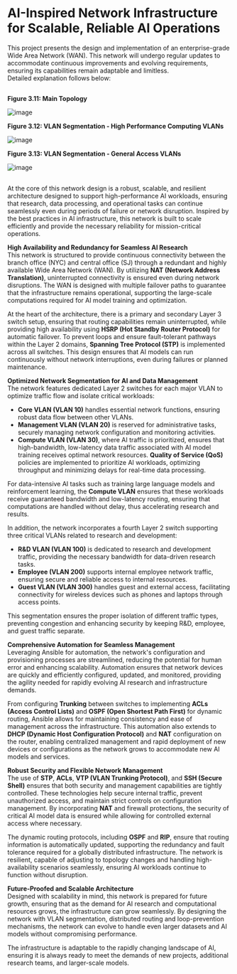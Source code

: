 # **AI-Inspired Network Infrastructure for Scalable, Reliable AI Operations**
This project presents the design and implementation of an enterprise-grade Wide Area Network (WAN).
This network will undergo regular updates to accommodate continuous improvements and evolving requirements, ensuring its capabilities remain adaptable and limitless. <br/>
Detailed explanation follows below:
##

**Figure 3.11: Main Topology**

![image](https://github.com/user-attachments/assets/29e34b99-1105-413d-b282-71f13fa60433)


**Figure 3.12: VLAN Segmentation - High Performance Computing VLANs**

![image](https://github.com/user-attachments/assets/f2408ec4-0ca7-4c90-9eff-c22db12c8574)


**Figure 3.13: VLAN Segmentation - General Access VLANs**

![image](https://github.com/user-attachments/assets/6fe4f79a-0f5d-4777-b47a-89dee45562ee)

##
At the core of this network design is a robust, scalable, and resilient architecture designed to support high-performance AI workloads, ensuring that research, data processing, and operational tasks can continue seamlessly even during periods of failure or network disruption. Inspired by the best practices in AI infrastructure, this network is built to scale efficiently and provide the necessary reliability for mission-critical operations. <br/>

**High Availability and Redundancy for Seamless AI Research** <br/>
This network is structured to provide continuous connectivity between the branch office (NYC) and central office (SJ) through a redundant and highly available Wide Area Network (WAN). By utilizing **NAT (Network Address Translation)**, uninterrupted connectivity is ensured even during network disruptions. The WAN is designed with multiple failover paths to guarantee that the infrastructure remains operational, supporting the large-scale computations required for AI model training and optimization. <br/>

At the heart of the architecture, there is a primary and secondary Layer 3 switch setup, ensuring that routing capabilities remain uninterrupted, while providing high availability using **HSRP (Hot Standby Router Protocol)** for automatic failover. To prevent loops and ensure fault-tolerant pathways within the Layer 2 domains, **Spanning Tree Protocol (STP)** is implemented across all switches. This design ensures that AI models can run continuously without network interruptions, even during failures or planned maintenance. <br/>

**Optimized Network Segmentation for AI and Data Management** <br/>
The network features dedicated Layer 2 switches for each major VLAN to optimize traffic flow and isolate critical workloads: <br/>

- **Core VLAN (VLAN 10)** handles essential network functions, ensuring robust data flow between other VLANs.
- **Management VLAN (VLAN 20)** is reserved for administrative tasks, securely managing network configuration and monitoring activities.
- **Compute VLAN (VLAN 30)**, where AI traffic is prioritized, ensures that high-bandwidth, low-latency data traffic associated with AI model training receives optimal network resources.
  **Quality of Service (QoS)** policies are implemented to prioritize AI workloads, optimizing throughput and minimizing delays for real-time data processing. <br/>
  
For data-intensive AI tasks such as training large language models and reinforcement learning, the **Compute VLAN** ensures that these workloads receive guaranteed bandwidth and low-latency routing, ensuring that computations are handled without delay, thus accelerating research and results. <br/>

In addition, the network incorporates a fourth Layer 2 switch supporting three critical VLANs related to research and development: <br/>

- **R&D VLAN (VLAN 100)** is dedicated to research and development traffic, providing the necessary bandwidth for data-driven research tasks.
- **Employee (VLAN 200)** supports internal employee network traffic, ensuring secure and reliable access to internal resources.
- **Guest VLAN (VLAN 300)** handles guest and external access, facilitating connectivity for wireless devices such as phones and laptops through access points. <br/>

This segmentation ensures the proper isolation of different traffic types, preventing congestion and enhancing security by keeping R&D, employee, and guest traffic separate. <br/>

**Comprehensive Automation for Seamless Management** <br/>
Leveraging Ansible for automation, the network's configuration and provisioning processes are streamlined, reducing the potential for human error and enhancing scalability. Automation ensures that network devices are quickly and efficiently configured, updated, and monitored, providing the agility needed for rapidly evolving AI research and infrastructure demands. <br/>

From configuring **Trunking** between switches to implementing **ACLs (Access Control Lists)** and **OSPF (Open Shortest Path First)** for dynamic routing, Ansible allows for maintaining consistency and ease of management across the infrastructure. This automation also extends to **DHCP (Dynamic Host Configuration Protocol)** and **NAT** configuration on the router, enabling centralized management and rapid deployment of new devices or configurations as the network grows to accommodate new AI models and services. <br/>

**Robust Security and Flexible Network Management** <br/>
The use of **STP**, **ACLs**, **VTP (VLAN Trunking Protocol)**, and **SSH (Secure Shell)** ensures that both security and management capabilities are tightly controlled. These technologies help secure internal traffic, prevent unauthorized access, and maintain strict controls on configuration management. By incorporating **NAT** and firewall protections, the security of critical AI model data is ensured while allowing for controlled external access where necessary. <br/>

The dynamic routing protocols, including **OSPF** and **RIP**, ensure that routing information is automatically updated, supporting the redundancy and fault tolerance required for a globally distributed infrastructure. The network is resilient, capable of adjusting to topology changes and handling high-availability scenarios seamlessly, ensuring AI workloads continue to function without disruption. <br/>

**Future-Proofed and Scalable Architecture** <br/>
Designed with scalability in mind, this network is prepared for future growth, ensuring that as the demand for AI research and computational resources grows, the infrastructure can grow seamlessly. By designing the network with VLAN segmentation, distributed routing and loop-prevention mechanisms, the network can evolve to handle even larger datasets and AI models without compromising performance. <br/>

The infrastructure is adaptable to the rapidly changing landscape of AI, ensuring it is always ready to meet the demands of new projects, additional research teams, and larger-scale models. <br/>



